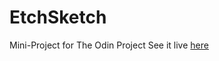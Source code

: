 # EtchSketch
Mini-Project for The Odin Project
See it live <a href = "https://cabtheprogrammer.github.io/EtchSketch/"> here</a>
